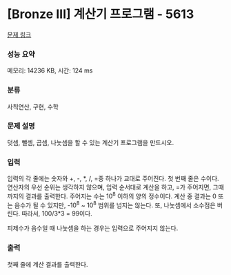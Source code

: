 # [Bronze III] 계산기 프로그램 - 5613 

[문제 링크](https://www.acmicpc.net/problem/5613) 

### 성능 요약

메모리: 14236 KB, 시간: 124 ms

### 분류

사칙연산, 구현, 수학

### 문제 설명

<p>덧셈, 뺄셈, 곱셈, 나눗셈을 할 수 있는 계산기 프로그램을 만드시오.</p>

### 입력 

 <p>입력의 각 줄에는 숫자와 +, -, *, /, =중 하나가 교대로 주어진다. 첫 번째 줄은 수이다. 연산자의 우선 순위는 생각하지 않으며, 입력 순서대로 계산을 하고, =가 주어지면, 그때까지의 결과를 출력한다. 주어지는 수는 10<sup>8</sup> 이하의 양의 정수이다. 계산 중 결과는 0 또는 음수가 될 수 있지만, -10<sup>8</sup> ~ 10<sup>8</sup> 범위를 넘지는 않는다. 또, 나눗셈에서 소수점은 버린다. 따라서, 100/3*3 = 99이다.</p>

<p>피제수가 음수일 때 나눗셈을 하는 경우는 입력으로 주어지지 않는다.</p>

### 출력 

 <p>첫째 줄에 계산 결과를 출력한다.</p>

